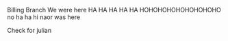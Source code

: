 Billing Branch
We were here
HA HA HA HA HA
HOHOHOHOHOHOHOHOHO 
no ha ha
hi
naor was here


Check for julian
